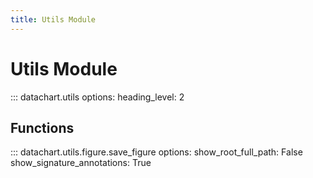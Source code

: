```yaml
---
title: Utils Module
---
```


# Utils Module

::: datachart.utils
    options:
        heading_level: 2


## Functions

::: datachart.utils.figure.save_figure
    options:
        show_root_full_path: False
        show_signature_annotations: True

